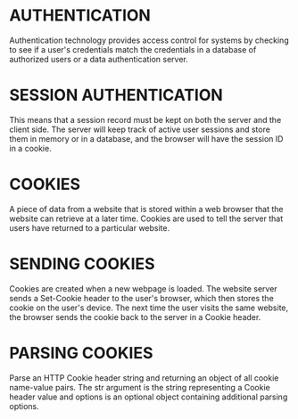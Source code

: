 # AUTHENTICATION

Authentication technology provides access control for systems by checking to see if a user's credentials match the credentials in a database of authorized users or a data authentication server.

# SESSION AUTHENTICATION

This means that a session record must be kept on both the server and the client side. The server will keep track of active user sessions and store them in memory or in a database, and the browser will have the session ID in a cookie.

# COOKIES

A piece of data from a website that is stored within a web browser that the website can retrieve at a later time. Cookies are used to tell the server that users have returned to a particular website.

# SENDING COOKIES

Cookies are created when a new webpage is loaded. The website server sends a Set-Cookie header to the user's browser, which then stores the cookie on the user's device. The next time the user visits the same website, the browser sends the cookie back to the server in a Cookie header.

# PARSING COOKIES

Parse an HTTP Cookie header string and returning an object of all cookie name-value pairs. The str argument is the string representing a Cookie header value and options is an optional object containing additional parsing options.
